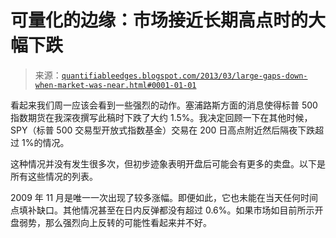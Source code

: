 <!--yml

分类：未分类

日期：2024-05-18 08:43:08

-->

# 可量化的边缘：市场接近长期高点时的大幅下跌

> 来源：[`quantifiableedges.blogspot.com/2013/03/large-gaps-down-when-market-was-near.html#0001-01-01`](http://quantifiableedges.blogspot.com/2013/03/large-gaps-down-when-market-was-near.html#0001-01-01)

看起来我们周一应该会看到一些强烈的动作。塞浦路斯方面的消息使得标普 500 指数期货在我深夜撰写此稿时下跌了大约 1.5%。我决定回顾一下在其他时候，SPY（标普 500 交易型开放式指数基金）交易在 200 日高点附近然后隔夜下跌超过 1%的情况。

这种情况并没有发生很多次，但初步迹象表明开盘后可能会有更多的卖盘。以下是所有这些情况的列表。

2009 年 11 月是唯一一次出现了较多涨幅。即便如此，它也未能在当天任何时间点填补缺口。其他情况甚至在日内反弹都没有超过 0.6%。如果市场如目前所示开盘弱势，那么强烈向上反转的可能性看起来并不好。
